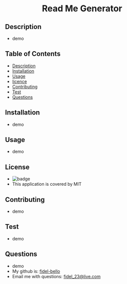 
   <h1 align="center">Read Me Generator</h1>

   ## Description
   * demo

   ## Table of Contents
   * [Description](#Description)
   * [Installation](#Installation)
   * [Usage](#Usage)
   * [licence](#License)
   * [Contributing](#Contributing)
   * [Test](#Test)
   * [Questions](#Questions)
   
 

   ## Installation
   * demo 

   ## Usage 
   * demo

   ## License
   * ![badge](https://img.shields.io/badge/license-MIT-brightgreen)
   * This application is covered by MIT

   ## Contributing
   * demo

   ## Test
   * demo

   ## Questions
   * demo
   * My github is: [fidel-bello](https://github.com/fidel-bello)
   * Email me with questions: fidel_23@live.com

  